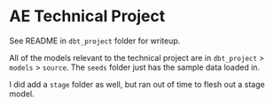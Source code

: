 # AE Technical Project

See README in `dbt_project` folder for writeup.

All of the models relevant to the technical project are in `dbt_project` > `models` > `source`. The `seeds` folder just has the sample data loaded in.

I did add a `stage` folder as well, but ran out of time to flesh out a stage model.
